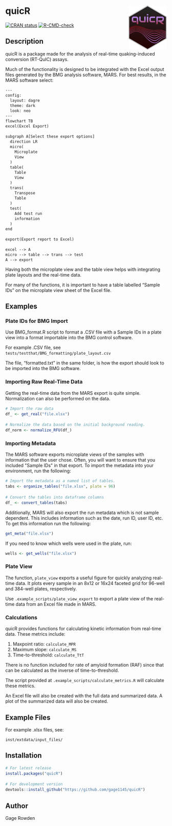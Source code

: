 # quicR <img src="man/figures/logo.png" align="right" height="138"/>

<!-- badges: start -->

[![CRAN status](https://www.r-pkg.org/badges/version/quicR)](https://cran.r-project.org/package=quicR)
[![R-CMD-check](https://github.com/gage1145/quicR/actions/workflows/R-CMD-check.yml/badge.svg)](https://github.com/gage1145/quicR/actions/workflows/R-CMD-check.yml)

<!-- badges: end -->

## Description

quicR is a package made for the analysis of real-time quaking-induced
conversion (RT-QuIC) assays.

Much of the functionality is designed to be integrated with the Excel
output files generated by the BMG analysis software, MARS. For best
results, in the MARS software select:

``` mermaid
---
config:
  layout: dagre
  theme: dark
  look: neo
---
flowchart TB
excel(Excel Export)

subgraph A[Select these export options]
  direction LR
  micro(
    Microplate
    View
  )
  table(
    Table
    View
  )
  trans(
    Transpose
    Table
  )
  test(
    Add test run 
    information
  )
end

export(Export report to Excel)

excel --> A
micro --> table --> trans --> test
A --> export
```

Having both the microplate view and the table view helps with
integrating plate layouts and the real-time data.

For many of the functions, it is important to have a table labelled
“Sample IDs” on the microplate view sheet of the Excel file.

## Examples

### Plate IDs for BMG Import

Use BMG_format.R script to format a .CSV file with a Sample IDs in a
plate view into a format importable into the BMG control software.

For example .CSV file, see ```tests/testthat/BMG_formatting/plate_layout.csv```

The file, “formatted.txt” in the same folder, is how the export should
look to be imported into the BMG software.

### Importing Raw Real-Time Data

Getting the real-time data from the MARS export is quite simple. Normalization can also be performed on the data.

``` R
# Import the raw data
df_ <- get_real("file.xlsx")

# Normalize the data based on the initial background reading.
df_norm <- normalize_RFU(df_)
```

### Importing Metadata

The MARS software exports microplate views of the samples with information that the user chose. Often, you will want to ensure that you included "Sample IDs" in that export. To import the metadata into your environment, run the following:

``` R
# Import the metadata as a named list of tables.
tabs <- organize_tables("file.xlsx", plate = 96)

# Convert the tables into dataframe columns
df_ <- convert_tables(tabs)
```

Additionally, MARS will also export the run metadata which is not sample dependent. This includes information such as the date, run ID, user ID, etc. To get this information run the following:

``` R
get_meta("file.xlsx")
```

If you need to know which wells were used in the plate, run:

``` R
wells <- get_wells("file.xlsx")
```

### Plate View

The function, ```plate_view``` exports a useful figure for quickly analyzing real-time data. It plots every sample in an 8x12 or 16x24 faceted grid for 96-well and 384-well plates, respectively.

Use ```.example_scripts/plate_view_export``` to export a plate view of the real-time data from an Excel file made in MARS.

### Calculations

quicR provides functions for calculating kinetic information from real-time data. These metrics include:
1. Maxpoint ratio: ```calculate_MPR```
2. Maximum slope: ```calculate_MS```
3. Time-to-threshold: ```calculate_TtT```

There is no function included for rate of amyloid formation (RAF) since that can be calculated as the inverse of time-to-threshold.

The script provided at ```.example_scripts/calculate_metrics.R``` will calculate these metrics.

An Excel file will also be created with the full data and summarized
data. A plot of the summarized data will also be created.

## Example Files
For example .xlsx files, see: 
```
inst/extdata/input_files/
```

## Installation
``` R
# For latest release
install.packages("quicR")

# For development version
devtools::install_github("https://github.com/gage1145/quicR")
```

## Author

Gage Rowden
